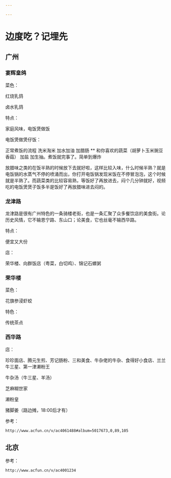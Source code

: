 ```yaml
---

---
```




# 边度吃？记埋先

## 广州

### 宴辉皇鸽

菜色：

红烧乳鸽

卤水乳鸽

特点：

家庭风味，电饭煲做饭

电饭煲做煲仔饭：

正常煮饭的流程 洗米淘米 加水加油 加腊肠 **  和你喜欢的蔬菜（胡萝卜玉米豌豆 香菇） 加盐 加生抽。煮饭就完事了。简单到爆炸

放腊味之类的在饭半熟的时候放下去就好啦，这样比较入味，什么时候半熟？就是电饭锅的水蒸气不停的喷涌而出，你打开电饭锅发现米饭在不停冒泡泡，这个时候就是半熟了。而蔬菜类的比较容易熟，等饭好了再放进去，闷个几分钟就好，视频吃的电饭煲煲子饭多半是饭好了再放腊味进去闷的。



### 龙津路

龙津路是很有广州特色的一条骑楼老街，也是一条汇聚了众多餐饮店的美食街。论历史风情，它不输恩宁路、东山口；论美食，它也丝毫不输西华路。

特点：

便宜又大份

店：

荣华楼、向群饭店（粤菜，白切鸡）、锦记石螺粥



### 荣华楼

菜色：

花旗参浸虾蛟

特色：

传统茶点



### 西华路

店：

珍珍面店、腾元生煎、芳记肠粉、三和美食、牛杂佬的牛杂、食得好小食店、兰兰牛三星、第一津濑粉王

牛杂汤（牛三星、羊汤）

芝麻糊世家

濑粉皇

猪脚姜（路边摊，18:00后才有）

参考：

`http://www.acfun.cn/v/ac4061488#album=5017673,0,89,105`





## 北京



参考：

`http://www.acfun.cn/v/ac4001234`









